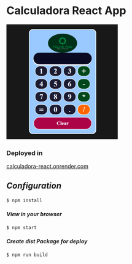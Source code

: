 # Calculadora React App

![Calculadora](./src//img/calculadora-react.PNG)



### Deployed in 
[calculadora-react.onrender.com](https://calculadora-react.onrender.com/)



## *Configuration* 

~~~
$ npm install
~~~
#### *View in your browser* 
~~~
$ npm start
~~~
#### *Create dist Package for deploy* 
~~~
$ npm run build
~~~


